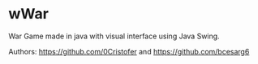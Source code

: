 # wWar
War Game made in java with visual interface using Java Swing.

Authors: https://github.com/0Cristofer and https://github.com/bcesarg6
